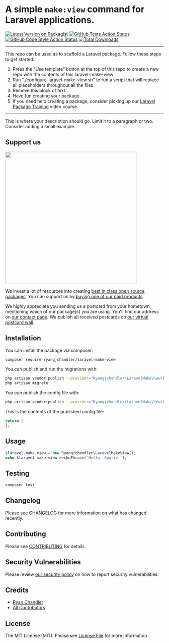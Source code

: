 # A simple `make:view` command for Laravel applications.

[![Latest Version on Packagist](https://img.shields.io/packagist/v/ryangjchandler/laravel-make-view.svg?style=flat-square)](https://packagist.org/packages/ryangjchandler/laravel-make-view)
[![GitHub Tests Action Status](https://img.shields.io/github/workflow/status/ryangjchandler/laravel-make-view/run-tests?label=tests)](https://github.com/ryangjchandler/laravel-make-view/actions?query=workflow%3Arun-tests+branch%3Amain)
[![GitHub Code Style Action Status](https://img.shields.io/github/workflow/status/ryangjchandler/laravel-make-view/Check%20&%20fix%20styling?label=code%20style)](https://github.com/ryangjchandler/laravel-make-view/actions?query=workflow%3A"Check+%26+fix+styling"+branch%3Amain)
[![Total Downloads](https://img.shields.io/packagist/dt/ryangjchandler/laravel-make-view.svg?style=flat-square)](https://packagist.org/packages/ryangjchandler/laravel-make-view)

---
This repo can be used as to scaffold a Laravel package. Follow these steps to get started:

1. Press the "Use template" button at the top of this repo to create a new repo with the contents of this laravel-make-view
2. Run "./configure-laravel-make-view.sh" to run a script that will replace all placeholders throughout all the files
3. Remove this block of text.
4. Have fun creating your package.
5. If you need help creating a package, consider picking up our <a href="https://laravelpackage.training">Laravel Package Training</a> video course.
---

This is where your description should go. Limit it to a paragraph or two. Consider adding a small example.

## Support us

[<img src="https://github-ads.s3.eu-central-1.amazonaws.com/laravel-make-view.jpg?t=1" width="419px" />](https://spatie.be/github-ad-click/laravel-make-view)

We invest a lot of resources into creating [best in class open source packages](https://spatie.be/open-source). You can support us by [buying one of our paid products](https://spatie.be/open-source/support-us).

We highly appreciate you sending us a postcard from your hometown, mentioning which of our package(s) you are using. You'll find our address on [our contact page](https://spatie.be/about-us). We publish all received postcards on [our virtual postcard wall](https://spatie.be/open-source/postcards).

## Installation

You can install the package via composer:

```bash
composer require ryangjchandler/laravel-make-view
```

You can publish and run the migrations with:

```bash
php artisan vendor:publish --provider="Ryangjchandler\LaravelMakeView\LaravelMakeViewServiceProvider" --tag="laravel-make-view-migrations"
php artisan migrate
```

You can publish the config file with:
```bash
php artisan vendor:publish --provider="Ryangjchandler\LaravelMakeView\LaravelMakeViewServiceProvider" --tag="laravel-make-view-config"
```

This is the contents of the published config file:

```php
return [
];
```

## Usage

```php
$laravel-make-view = new Ryangjchandler\LaravelMakeView();
echo $laravel-make-view->echoPhrase('Hello, Spatie!');
```

## Testing

```bash
composer test
```

## Changelog

Please see [CHANGELOG](CHANGELOG.md) for more information on what has changed recently.

## Contributing

Please see [CONTRIBUTING](.github/CONTRIBUTING.md) for details.

## Security Vulnerabilities

Please review [our security policy](../../security/policy) on how to report security vulnerabilities.

## Credits

- [Ryan Chandler](https://github.com/ryangjchandler)
- [All Contributors](../../contributors)

## License

The MIT License (MIT). Please see [License File](LICENSE.md) for more information.
